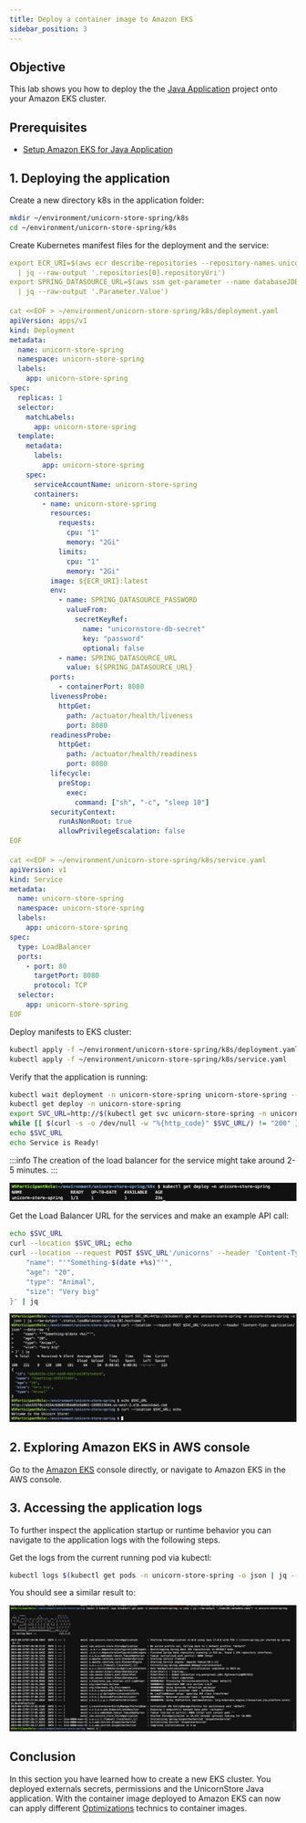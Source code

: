 ```yaml
---
title: Deploy a container image to Amazon EKS
sidebar_position: 3
---
```


## Objective

This lab shows you how to deploy the the [Java Application](introduction/java/workshop-setup.md) project onto your Amazon EKS cluster.

## Prerequisites

- [Setup Amazon EKS for Java Application](./eks-setup.md)

## 1. Deploying the application

Create a new directory k8s in the application folder:

```bash showLineNumbers
mkdir ~/environment/unicorn-store-spring/k8s
cd ~/environment/unicorn-store-spring/k8s
```

Create Kubernetes manifest files for the deployment and the service:

```yml showLineNumbers
export ECR_URI=$(aws ecr describe-repositories --repository-names unicorn-store-spring \
  | jq --raw-output '.repositories[0].repositoryUri')
export SPRING_DATASOURCE_URL=$(aws ssm get-parameter --name databaseJDBCConnectionString \
  | jq --raw-output '.Parameter.Value')

cat <<EOF > ~/environment/unicorn-store-spring/k8s/deployment.yaml
apiVersion: apps/v1
kind: Deployment
metadata:
  name: unicorn-store-spring
  namespace: unicorn-store-spring
  labels:
    app: unicorn-store-spring
spec:
  replicas: 1
  selector:
    matchLabels:
      app: unicorn-store-spring
  template:
    metadata:
      labels:
        app: unicorn-store-spring
    spec:
      serviceAccountName: unicorn-store-spring
      containers:
        - name: unicorn-store-spring
          resources:
            requests:
              cpu: "1"
              memory: "2Gi"
            limits:
              cpu: "1"
              memory: "2Gi"
          image: ${ECR_URI}:latest
          env:
            - name: SPRING_DATASOURCE_PASSWORD
              valueFrom:
                secretKeyRef:
                  name: "unicornstore-db-secret"
                  key: "password"
                  optional: false
            - name: SPRING_DATASOURCE_URL
              value: ${SPRING_DATASOURCE_URL}
          ports:
            - containerPort: 8080
          livenessProbe:
            httpGet:
              path: /actuator/health/liveness
              port: 8080
          readinessProbe:
            httpGet:
              path: /actuator/health/readiness
              port: 8080
          lifecycle:
            preStop:
              exec:
                command: ["sh", "-c", "sleep 10"]
          securityContext:
            runAsNonRoot: true
            allowPrivilegeEscalation: false
EOF

cat <<EOF > ~/environment/unicorn-store-spring/k8s/service.yaml
apiVersion: v1
kind: Service
metadata:
  name: unicorn-store-spring
  namespace: unicorn-store-spring
  labels:
    app: unicorn-store-spring
spec:
  type: LoadBalancer
  ports:
    - port: 80
      targetPort: 8080
      protocol: TCP
  selector:
    app: unicorn-store-spring
EOF
```

Deploy manifests to EKS cluster:

```bash showLineNumbers
kubectl apply -f ~/environment/unicorn-store-spring/k8s/deployment.yaml
kubectl apply -f ~/environment/unicorn-store-spring/k8s/service.yaml
```

Verify that the application is running:

```bash showLineNumbers
kubectl wait deployment -n unicorn-store-spring unicorn-store-spring --for condition=Available=True --timeout=120s
kubectl get deploy -n unicorn-store-spring
export SVC_URL=http://$(kubectl get svc unicorn-store-spring -n unicorn-store-spring -o json | jq --raw-output '.status.loadBalancer.ingress[0].hostname')
while [[ $(curl -s -o /dev/null -w "%{http_code}" $SVC_URL/) != "200" ]]; do echo "Service not yet available ..." &&  sleep 5; done
echo $SVC_URL
echo Service is Ready!
```

:::info
The creation of the load balancer for the service might take around 2-5 minutes.
:::

![eks-deploy](./images/eks-deploy.png)

Get the Load Balancer URL for the services and make an example API call:

```bash showLineNumbers
echo $SVC_URL
curl --location $SVC_URL; echo
curl --location --request POST $SVC_URL'/unicorns' --header 'Content-Type: application/json' --data-raw '{
    "name": "'"Something-$(date +%s)"'",
    "age": "20",
    "type": "Animal",
    "size": "Very big"
}' | jq
```

![eks-welcome](./images/eks-welcome.png)

## 2. Exploring Amazon EKS in AWS console

Go to the [Amazon EKS](https://console.aws.amazon.com/eks/home#/) console directly, or navigate to Amazon EKS in the AWS console.

## 3. Accessing the application logs

To further inspect the application startup or runtime behavior you can navigate to the application logs with the following steps.

Get the logs from the current running pod via kubectl:

```bash showLineNumbers
kubectl logs $(kubectl get pods -n unicorn-store-spring -o json | jq --raw-output '.items[0].metadata.name') -n unicorn-store-spring
```

You should see a similar result to:

![eks-initial-log](./images/eks-initial-log.png)

## Conclusion

In this section you have learned how to create a new EKS cluster. You deployed externals secrets, permissions and the UnicornStore Java application. With the container image deployed to Amazon EKS can now can apply different [Optimizations](optimizations/java/optimize-containers.md) technics to container images.
